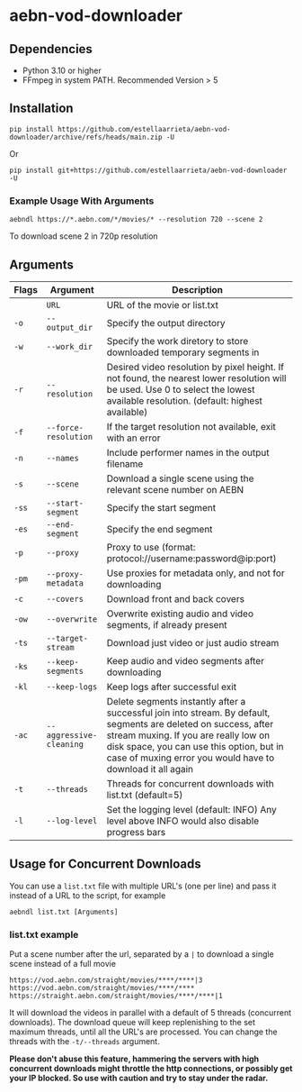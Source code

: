 # aebn-vod-downloader

## Dependencies

- Python 3.10 or higher
- FFmpeg in system PATH. Recommended Version > 5

## Installation

```
pip install https://github.com/estellaarrieta/aebn-vod-downloader/archive/refs/heads/main.zip -U
```
Or
```
pip install git+https://github.com/estellaarrieta/aebn-vod-downloader -U
```

### Example Usage With Arguments

```
aebndl https://*.aebn.com/*/movies/* --resolution 720 --scene 2
```

To download scene 2 in 720p resolution

## Arguments

| Flags | Argument                | Description                                                                                                                                                                                                                                                        |
| ----- | ----------------------- | ------------------------------------------------------------------------------------------------------------------------------------------------------------------------------------------------------------------------------------------------------------------ |
|       | `URL`                   | URL of the movie or list.txt                                                                                                                                                                                                                                       |
| `-o`  | `--output_dir`          | Specify the output directory                                                                                                                                                                                                                                       |
| `-w`  | `--work_dir`            | Specify the work diretory to store downloaded temporary segments in                                                                                                                                                                                                |
| `-r`  | `--resolution`          | Desired video resolution by pixel height. If not found, the nearest lower resolution will be used. Use 0 to select the lowest available resolution. (default: highest available)                                                                                   |
| `-f`  | `--force-resolution`    | If the target resolution not available, exit with an error                                                                                                                                                                                                         |
| `-n`  | `--names`               | Include performer names in the output filename                                                                                                                                                                                                                     |
| `-s`  | `--scene`               | Download a single scene using the relevant scene number on AEBN                                                                                                                                                                                                    |
| `-ss` | `--start-segment`       | Specify the start segment                                                                                                                                                                                                                                          |
| `-es` | `--end-segment`         | Specify the end segment                                                                                                                                                                                                                                            |
| `-p`  | `--proxy`               | Proxy to use (format: protocol://username:password@ip:port)                                                                                                                                                                                                        |
| `-pm` | `--proxy-metadata`      | Use proxies for metadata only, and not for downloading                                                                                                                                                                                                             |
| `-c`  | `--covers`              | Download front and back covers                                                                                                                                                                                                                                     |
| `-ow` | `--overwrite`           | Overwrite existing audio and video segments, if already present                                                                                                                                                                                                    |
| `-ts` | `--target-stream`       | Download just video or just audio stream                                                                                                                                                                                                                           |
| `-ks` | `--keep-segments`       | Keep audio and video segments after downloading                                                                                                                                                                                                                    |
| `-kl` | `--keep-logs`           | Keep logs after successful exit                                                                                                                                                                                                                                    |
| `-ac` | `--aggressive-cleaning` | Delete segments instantly after a successful join into stream. By default, segments are deleted on success, after stream muxing. If you are really low on disk space, you can use this option, but in case of muxing error you would have to download it all again |
| `-t`  | `--threads`             | Threads for concurrent downloads with list.txt (default=5)                                                                                                                                                                                                         |
| `-l`  | `--log-level`           | Set the logging level (default: INFO) Any level above INFO would also disable progress bars                                                                                                                                                                        |

## Usage for Concurrent Downloads

You can use a `list.txt` file with multiple URL's (one per line) and pass it instead of a URL to the script, for example

```
aebndl list.txt [Arguments]
```

### list.txt example

Put a scene number after the url, separated by a `|` to download a single scene instead of a full movie

```
https://vod.aebn.com/straight/movies/****/****|3
https://vod.aebn.com/straight/movies/****/****
https://straight.aebn.com/straight/movies/****/****|1
```

It will download the videos in parallel with a default of 5 threads (concurrent downloads). The download queue will keep replenishing to the set maximum threads, until all the URL's are processed. You can change the threads with the `-t/--threads` argument.

**Please don't abuse this feature, hammering the servers with high concurrent downloads might throttle the http connections, or possibly get your IP blocked. So use with caution and try to stay under the radar.**
